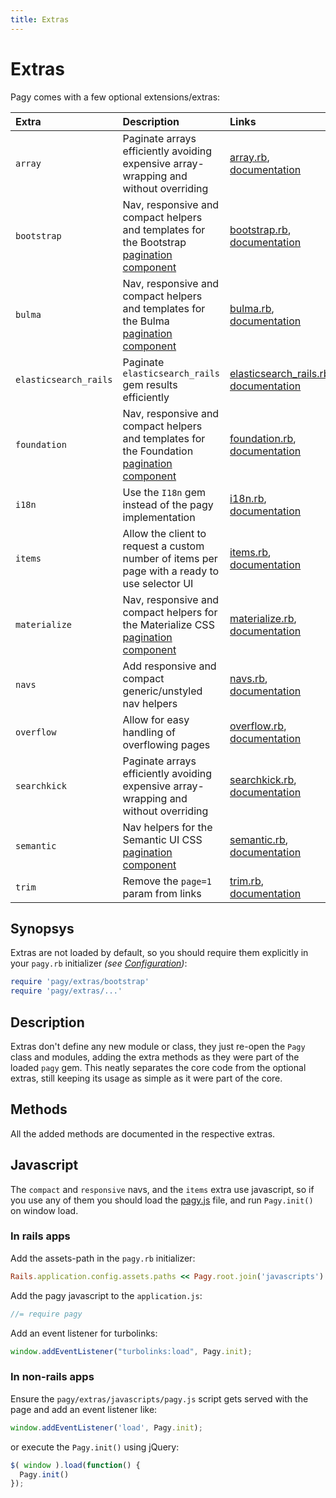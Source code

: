 ```yaml
---
title: Extras
---
```

# Extras

Pagy comes with a few optional extensions/extras:

| Extra                 | Description                                                                                                                                            | Links                                                                                                                                                        |
|:----------------------|:-------------------------------------------------------------------------------------------------------------------------------------------------------|:-------------------------------------------------------------------------------------------------------------------------------------------------------------|
| `array`               | Paginate arrays efficiently avoiding expensive array-wrapping and without overriding                                                                   | [array.rb](https://github.com/ddnexus/pagy/blob/master/lib/pagy/extras/array.rb), [documentation](extras/array.md)                                           |
| `bootstrap`           | Nav, responsive and compact helpers and templates for the Bootstrap [pagination component](https://getbootstrap.com/docs/4.1/components/pagination)    | [bootstrap.rb](https://github.com/ddnexus/pagy/blob/master/lib/pagy/extras/bootstrap.rb), [documentation](extras/bootstrap.md)                               |
| `bulma`               | Nav, responsive and compact helpers and templates for the Bulma [pagination component](https://bulma.io/documentation/components/pagination)           | [bulma.rb](https://github.com/ddnexus/pagy/blob/master/lib/pagy/extras/bulma.rb), [documentation](extras/bulma.md)                                           |
| `elasticsearch_rails` | Paginate `elasticsearch_rails` gem results efficiently                                                                                                 | [elasticsearch_rails.rb](https://github.com/ddnexus/pagy/blob/master/lib/pagy/extras/elasticsearch_rails.rb), [documentation](extras/elasticsearch_rails.md) |
| `foundation`          | Nav, responsive and compact helpers and templates for the Foundation [pagination component](https://foundation.zurb.com/sites/docs/pagination.html)    | [foundation.rb](https://github.com/ddnexus/pagy/blob/master/lib/pagy/extras/foundation.rb), [documentation](extras/foundation.md)                            |
| `i18n`                | Use the `I18n` gem instead of the pagy implementation                                                                                                  | [i18n.rb](https://github.com/ddnexus/pagy/blob/master/lib/pagy/extras/i81n.rb), [documentation](extras/i18n.md)                                              |
| `items`               | Allow the client to request a custom number of items per page with a ready to use selector UI                                                          | [items.rb](https://github.com/ddnexus/pagy/blob/master/lib/pagy/extras/items.rb), [documentation](extras/items.md)                                           |
| `materialize`         | Nav, responsive and compact helpers for the Materialize CSS [pagination component](https://materializecss.com/pagination.html)                         | [materialize.rb](https://github.com/ddnexus/pagy/blob/master/lib/pagy/extras/materialize.rb), [documentation](extras/materialize.md)                         |
| `navs`                | Add responsive and compact generic/unstyled nav helpers                                                                                                | [navs.rb](https://github.com/ddnexus/pagy/blob/master/lib/pagy/extras/navs.rb), [documentation](extras/navs.md)                                              |
| `overflow`            | Allow for easy handling of overflowing pages                                                                                                           | [overflow.rb](https://github.com/ddnexus/pagy/blob/master/lib/pagy/extras/overflow.rb), [documentation](extras/overflow.md)                                  |
| `searchkick`          | Paginate arrays efficiently avoiding expensive array-wrapping and without overriding                                                                   | [searchkick.rb](https://github.com/ddnexus/pagy/blob/master/lib/pagy/extras/searchkick.rb), [documentation](extras/searchkick.md)                            |
| `semantic`            | Nav helpers for the Semantic UI CSS [pagination component](https://semantic-ui.com/collections/menu.html)                                              | [semantic.rb](https://github.com/ddnexus/pagy/blob/master/lib/pagy/extras/semantic.rb), [documentation](extras/semantic.md)                                  |
| `trim`                | Remove the `page=1` param from links                                                                                                                   | [trim.rb](https://github.com/ddnexus/pagy/blob/master/lib/pagy/extras/trim.rb), [documentation](extras/trim.md)                                              |

## Synopsys

Extras are not loaded by default, so you should require them explicitly in your `pagy.rb` initializer _(see [Configuration](how-to.md#global-configuration))_:

```ruby
require 'pagy/extras/bootstrap'
require 'pagy/extras/...'
```

## Description

Extras don't define any new module or class, they just re-open the `Pagy` class and modules, adding the extra methods as they were part of the loaded `pagy` gem. This neatly separates the core code from the optional extras, still keeping its usage as simple as it were part of the core.

## Methods

All the added methods are documented in the respective extras.

## Javascript

The `compact` and `responsive` navs, and the `items` extra use javascript, so if you use any of them you should load the [pagy.js](https://github.com/ddnexus/pagy/blob/master/lib/javascripts/pagy.js) file, and run `Pagy.init()` on window load.

### In rails apps

Add the assets-path in the `pagy.rb` initializer:

```ruby
Rails.application.config.assets.paths << Pagy.root.join('javascripts')
```

Add the pagy javascript to the `application.js`:

```js
//= require pagy
```

Add an event listener for turbolinks:

```js
window.addEventListener("turbolinks:load", Pagy.init);
```

### In non-rails apps

Ensure the `pagy/extras/javascripts/pagy.js` script gets served with the page and add an event listener like:

```js
window.addEventListener('load', Pagy.init);
```

or execute the `Pagy.init()` using jQuery:

```js
$( window ).load(function() {
  Pagy.init()
});
```
